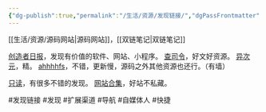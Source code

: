 ```yaml
---
{"dg-publish":true,"permalink":"/生活/资源/发现链接/","dgPassFrontmatter":true,"noteIcon":""}
---
```



[[生活/资源/源码网站\|源码网站]]，[[双链笔记\|双链笔记]]

[创造者日报](https://creatorsdaily.com/)，发现有价值的软件、网站、小程序。
[查司令](http://www.cha40.com/hao123/)，好文好资源。
[异次元](https://www.iplaysoft.com/tag/效率)，精。
[ahhhhfs](https://www.ahhhhfs.com)，不错，更新慢，源码之外其他资源也还行。（有墙）


[只读](http://www.rdonly.com/)，有很多不错的发现。
[网站合集](https://www.207788.xyz/)，好站不私藏。


#发现链接 #发现 #扩展渠道 #导航 #自媒体人 #快捷